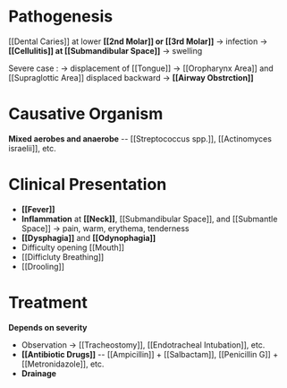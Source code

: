 # Pathogenesis
[[Dental Caries]] at lower **[[2nd Molar]] or [[3rd Molar]]** -> infection -> **[[Cellulitis]] at [[Submandibular Space]]** -> swelling 

Severe case :
-> displacement of [[Tongue]] -> [[Oropharynx Area]] and [[Supraglottic Area]] displaced backward -> **[[Airway Obstrction]]**

# Causative Organism
**Mixed aerobes and anaerobe** -- [[Streptococcus spp.]], [[Actinomyces israelii]], etc.

# Clinical Presentation
- **[[Fever]]**
- **Inflammation** at **[[Neck]]**, [[Submandibular Space]], and [[Submantle Space]] -> pain, warm, erythema, tenderness
- **[[Dysphagia]]** and **[[Odynophagia]]**
- Difficulty opening [[Mouth]]
- [[Difficluty Breathing]]
- [[Drooling]]

# Treatment
**Depends on severity**
- Observation -> [[Tracheostomy]], [[Endotracheal Intubation]], etc.
- **[[Antibiotic Drugs]]** -- [[Ampicillin]] + [[Salbactam]], [[Penicillin G]] + [[Metronidazole]], etc.
- **Drainage**